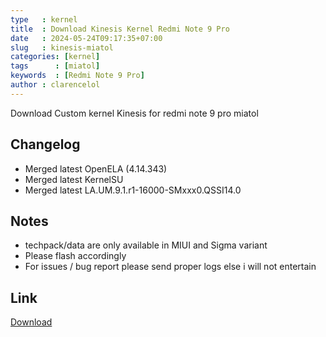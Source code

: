 ```yaml
---
type   : kernel
title  : Download Kinesis Kernel Redmi Note 9 Pro
date   : 2024-05-24T09:17:35+07:00
slug   : kinesis-miatol
categories: [kernel]
tags      : [miatol]
keywords  : [Redmi Note 9 Pro]
author : clarencelol
---
```


Download Custom kernel Kinesis for redmi note 9 pro miatol

## Changelog
- Merged latest OpenELA (4.14.343)
- Merged latest KernelSU
- Merged latest LA.UM.9.1.r1-16000-SMxxx0.QSSI14.0

## Notes
- techpack/data are only available in MIUI and Sigma variant
- Please flash accordingly
- For issues / bug report please send proper logs else i will not entertain

## Link
[Download](https://www.pling.com/p/1686773/)


